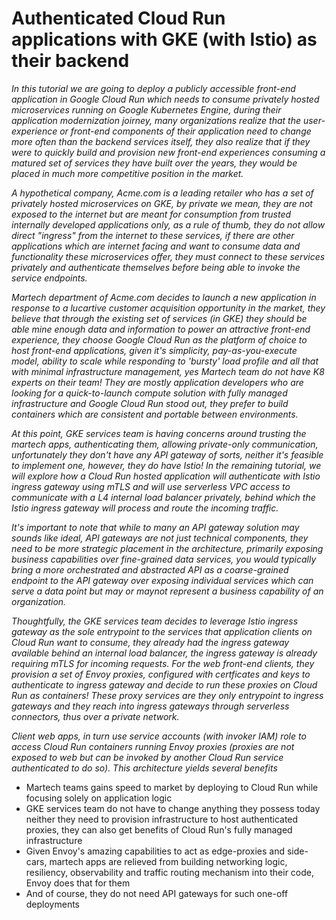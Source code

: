 # Authenticated Cloud Run applications with GKE (with Istio) as their backend

_In this tutorial we are going to deploy a publicly accessible front-end application in Google Cloud Run which needs to consume privately hosted microservices running on Google Kubernetes Engine, during their application modernization joirney, many organizations realize that the user-experience or front-end components of their application need to change more often than the backend services itself, they also realize that if they were to quickly build and provision new front-end experiences consuming a matured set of services they have built over the years, they would be placed in much more competitive position in the market._

_A hypothetical company, Acme.com is a leading retailer who has a set of privately hosted microservices on GKE, by private we mean, they are not exposed to the internet but are meant for consumption from trusted internally developed applications only, as a rule of thumb, they do not allow direct "ingress" from the internet to these services, if there are other applications which are internet facing and want to consume data and functionality these microservices offer, they must connect to these services privately and authenticate themselves before being able to invoke the service endpoints._

_Martech department of Acme.com decides to launch a new application in response to a lucartive customer acquisition opportunity in the market, they believe that through the existing set of services (in GKE) they should be able mine enough data and information to power an attractive front-end experience, they choose Google Cloud Run as the platform of choice to host front-end applications, given it's simplicity, pay-as-you-execute model, ability to scale while responding to 'bursty' load profile and all that with minimal infrastructure management, yes Martech team do not have K8 experts on their team! They are mostly application developers who are looking for a quick-to-launch compute solution with fully managed infrastructure and Google Cloud Run stood out, they prefer to build containers which are consistent and portable between environments._

_At this point, GKE services team is having concerns around trusting the martech apps, authenticating them, allowing private-only communication, unfortunately they don't have any API gateway of sorts, neither it's feasible to implement one, however, they do have Istio! In the remaining tutorial, we will explore how a Cloud Run hosted application will authenticate with Istio ingress gateway using mTLS and will use serverless VPC access to communicate with a L4 internal load balancer privately, behind which the Istio ingress gateway will process and route the incoming traffic._

_It's important to note that while to many an API gateway solution may sounds like ideal, API gateways are not just technical components, they need to be more strategic placement in the architecture, primarily exposing business capabilities over fine-grained data services, you would typically bring a more orchestrated and abstracted API as a coarse-grained endpoint to the API gateway over exposing individual services which can serve a data point but may or maynot represent a business capability of an organization._

_Thoughtfully, the GKE services team decides to leverage Istio ingress gateway as the sole entrypoint to the services that application clients on Cloud Run want to consume, they already had the ingress gateway available behind an internal load balancer, the ingress gateway is already requiring mTLS for incoming requests. For the web front-end clients, they provision a set of Envoy proxies, configured with certficates and keys to authenticate to ingress gateway and decide to run these proxies on Cloud Run as containers! These proxy services are they only entrypoint to ingress gateways and they reach into ingress gateways through serverless connectors, thus over a private network._

_Client web apps, in turn use service accounts (with invoker IAM) role to access Cloud Run containers running Envoy proxies (proxies are not exposed to web but can be invoked by another Cloud Run service authenticated to do so). This architecture yields several benefits_

- Martech teams gains speed to market by deploying to Cloud Run while focusing solely on application logic
- GKE services team do not have to change anything they possess today neither they need to provision infrastructure to host authenticated proxies, they can also get benefits of Cloud Run's fully managed infrastructure
- Given Envoy's amazing capabilities to act as edge-proxies and side-cars, martech apps are relieved from building networking logic, resiliency, observability and traffic routing mechanism into their code, Envoy does that for them
- And of course, they do not need API gateways for such one-off deployments
